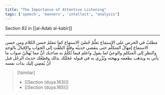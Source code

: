 ```yaml
---
title: "The Importance of Attentive Listening"
tags: ['speech', 'manners', 'intellect', "analysis"]
---
```


 Section 82 in [[al-Adab al-kabīr]]

---
مطلبٌ في الحرص على الاستماع تعلَّمْ حُسْنَ الاستماع كما تتعلمُ حسن الكلام ومن حسن الاستماع إمهالُ المتكلِّم حتى ينقضي حديثُه وقلَّةُ التلفُّتِ إلى الجواب والإقبالُ بالوجهِ والنظرِ إلى المتكلمِ والوعيُ لما يقول  واعلم  فيما تُكلِّمُ به صاحبك  أنَّ مما يُهجَّنُ صواب ما يأتي به ويذهب بطعمه وبهجته ويُزْرِي به في قبوله عَجَلَتُك بذلك وقطعُك حديثَ الرجُل قبل أنْ يُفضِي إليك بذات نفسه

> [!similar]
> - [[Section (duya.163)]]
> - [[Section (duya.165)]]
